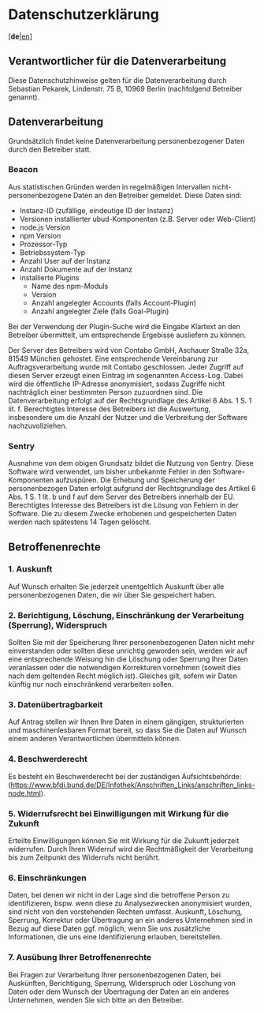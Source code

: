 # Datenschutzerklärung
[**de**|[en](./Privacy_en.md)]

## Verantwortlicher für die Datenverarbeitung
Diese Datenschutzhinweise gelten für die Datenverarbeitung durch Sebastian Pekarek, Lindenstr. 75 B, 10969 Berlin (nachfolgend Betreiber genannt).

## Datenverarbeitung
Grundsätzlich findet keine Datenverarbeitung personenbezogener Daten durch den Betreiber statt. 

### Beacon
Aus statistischen Gründen werden in regelmäßigen Intervallen nicht-personenbezogene Daten an den Betreiber gemeldet. Diese Daten sind:

- Instanz-ID (zufällige, eindeutige ID der Instanz)
- Versionen installierter ubud-Komponenten (z.B. Server oder Web-Client)
- node.js Version
- npm Version
- Prozessor-Typ
- Betriebssystem-Typ
- Anzahl User auf der Instanz
- Anzahl Dokumente auf der Instanz
- installierte Plugins
    - Name des npm-Moduls
    - Version
    - Anzahl angelegter Accounts (falls Account-Plugin)
    - Anzahl angelegter Ziele (falls Goal-Plugin)

Bei der Verwendung der Plugin-Suche wird die Eingabe Klartext an den Betreiber übermittelt, um entsprechende Ergebisse ausliefern zu können.

Der Server des Betreibers wird von Contabo GmbH, Aschauer Straße 32a, 81549 München gehostet. Eine entsprechende Vereinbarung zur Auftragsverarbeitung wurde mit Contabo geschlossen. Jeder Zugriff auf diesen Server erzeugt einen Eintrag im sogenannten Access-Log. Dabei wird die öffentliche IP-Adresse anonymisiert, sodass Zugriffe nicht nachträglich einer bestimmten Person zuzuordnen sind. Die Datenverarbeitung erfolgt auf der Rechtsgrundlage des Artikel 6 Abs. 1 S. 1 lit. f. Berechtigtes Interesse des Betreibers ist die Auswertung, insbesondere um die Anzahl der Nutzer und die Verbreitung der Software nachzuvollziehen.

### Sentry
Ausnahme von dem obigen Grundsatz bildet die Nutzung von Sentry. Diese Software wird verwendet, um bisher unbekannte Fehler in den Software-Komponenten aufzuspüren. Die Erhebung und Speicherung der personenbezogen Daten erfolgt aufgrund der Rechtsgrundlage des Artikel 6 Abs. 1 S. 1 lit. b und f auf dem Server des Betreibers innerhalb der EU. Berechtigtes Interesse des Betreibers ist die Lösung von Fehlern in der Software. Die zu diesem Zwecke erhobenen und gespeicherten Daten werden nach spätestens 14 Tagen gelöscht.

## Betroffenenrechte

### 1. Auskunft
Auf Wunsch erhalten Sie jederzeit unentgeltlich Auskunft über alle personenbezogenen Daten, die wir über Sie gespeichert haben.

### 2. Berichtigung, Löschung, Einschränkung der Verarbeitung (Sperrung), Widerspruch
Sollten Sie mit der Speicherung Ihrer personenbezogenen Daten nicht mehr einverstanden oder sollten diese unrichtig geworden sein, werden wir auf eine entsprechende Weisung hin die Löschung oder Sperrung Ihrer Daten veranlassen oder die notwendigen Korrekturen vornehmen (soweit dies nach dem geltenden Recht möglich ist). Gleiches gilt, sofern wir Daten künftig nur noch einschränkend verarbeiten sollen.

### 3. Datenübertragbarkeit
Auf Antrag stellen wir Ihnen Ihre Daten in einem gängigen, strukturierten und maschinenlesbaren Format bereit, so dass Sie die Daten auf Wunsch einem anderen Verantwortlichen übermitteln können.

### 4. Beschwerderecht
Es besteht ein Beschwerderecht bei der zuständigen Aufsichtsbehörde:
(https://www.bfdi.bund.de/DE/Infothek/Anschriften_Links/anschriften_links-node.html).

### 5. Widerrufsrecht bei Einwilligungen mit Wirkung für die Zukunft
Erteilte Einwilligungen können Sie mit Wirkung für die Zukunft jederzeit widerrufen. Durch Ihren Widerruf wird die Rechtmäßigkeit der Verarbeitung bis zum Zeitpunkt des Widerrufs nicht berührt.

### 6. Einschränkungen
Daten, bei denen wir nicht in der Lage sind die betroffene Person zu identifizieren, bspw. wenn diese zu Analysezwecken anonymisiert wurden, sind nicht von den vorstehenden Rechten umfasst. Auskunft, Löschung, Sperrung, Korrektur oder Übertragung an ein anderes Unternehmen sind in Bezug auf diese Daten ggf. möglich, wenn Sie uns zusätzliche Informationen, die uns eine Identifizierung erlauben, bereitstellen.

### 7. Ausübung Ihrer Betroffenenrechte
Bei Fragen zur Verarbeitung Ihrer personenbezogenen Daten, bei Auskünften, Berichtigung, Sperrung, Widerspruch oder Löschung von Daten oder dem Wunsch der Übertragung der Daten an ein anderes Unternehmen, wenden Sie sich bitte an den Betreiber.

